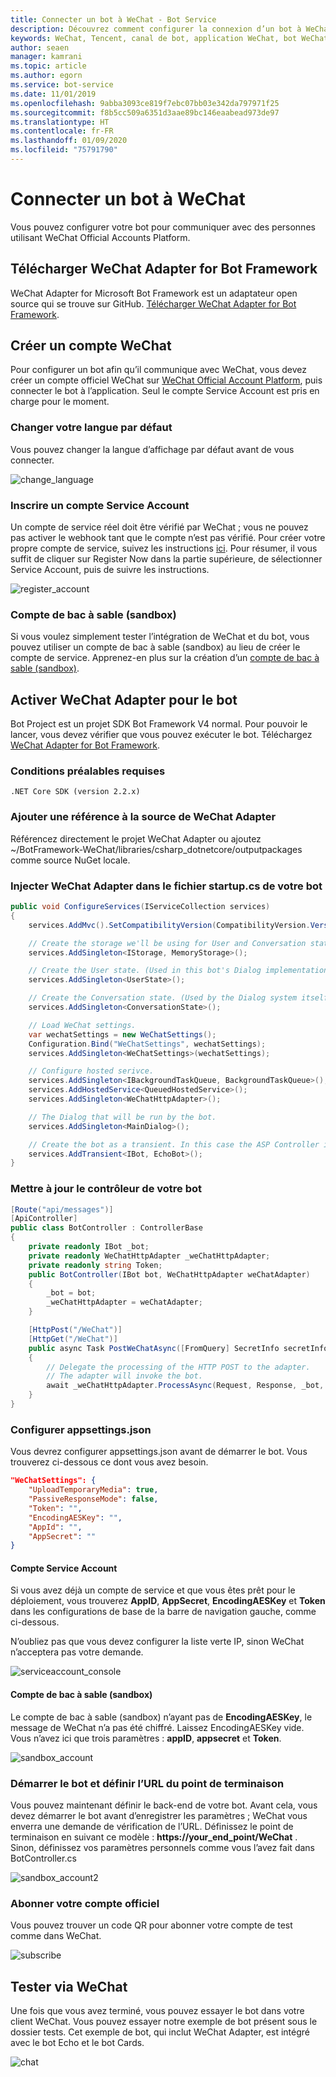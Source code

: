 ```yaml
---
title: Connecter un bot à WeChat - Bot Service
description: Découvrez comment configurer la connexion d’un bot à WeChat.
keywords: WeChat, Tencent, canal de bot, application WeChat, bot WeChat, ID d’application, secret d’application, informations d’identification
author: seaen
manager: kamrani
ms.topic: article
ms.author: egorn
ms.service: bot-service
ms.date: 11/01/2019
ms.openlocfilehash: 9abba3093ce819f7ebc07bb03e342da797971f25
ms.sourcegitcommit: f8b5cc509a6351d3aae89bc146eaabead973de97
ms.translationtype: HT
ms.contentlocale: fr-FR
ms.lasthandoff: 01/09/2020
ms.locfileid: "75791790"
---
```

# <a name="connect-a-bot-to-wechat"></a>Connecter un bot à WeChat

Vous pouvez configurer votre bot pour communiquer avec des personnes utilisant WeChat Official Accounts Platform.

## <a name="download-wechat-adapter-for-bot-framework"></a>Télécharger WeChat Adapter for Bot Framework

WeChat Adapter for Microsoft Bot Framework est un adaptateur open source qui se trouve sur GitHub. [Télécharger WeChat Adapter for Bot Framework](https://github.com/microsoft/BotFramework-WeChat/).

## <a name="create-a-wechat-account"></a>Créer un compte WeChat

Pour configurer un bot afin qu’il communique avec WeChat, vous devez créer un compte officiel WeChat sur [WeChat Official Account Platform](https://mp.weixin.qq.com/?lang=en_US), puis connecter le bot à l’application. Seul le compte Service Account est pris en charge pour le moment.

### <a name="change-your-prefer-language"></a>Changer votre langue par défaut

Vous pouvez changer la langue d’affichage par défaut avant de vous connecter.

 ![change_language](./media/channels/wechat-change-language.png)

### <a name="register-a-service-account"></a>Inscrire un compte Service Account

Un compte de service réel doit être vérifié par WeChat ; vous ne pouvez pas activer le webhook tant que le compte n’est pas vérifié. Pour créer votre propre compte de service, suivez les instructions [ici](https://kf.qq.com/product/weixinmp.html#hid=87).
Pour résumer, il vous suffit de cliquer sur Register Now dans la partie supérieure, de sélectionner Service Account, puis de suivre les instructions.

 ![register_account](./media/channels/wechat-register-account.png)

### <a name="sandbox-account"></a>Compte de bac à sable (sandbox)

Si vous voulez simplement tester l’intégration de WeChat et du bot, vous pouvez utiliser un compte de bac à sable (sandbox) au lieu de créer le compte de service. Apprenez-en plus sur la création d’un [compte de bac à sable (sandbox)](https://mp.weixin.qq.com/debug/cgi-bin/sandbox?t=sandbox/login).

## <a name="enable-wechat-adapter-to-bot"></a>Activer WeChat Adapter pour le bot

Bot Project est un projet SDK Bot Framework V4 normal. Pour pouvoir le lancer, vous devez vérifier que vous pouvez exécuter le bot. Téléchargez [WeChat Adapter for Bot Framework](https://github.com/microsoft/BotFramework-WeChat/).

### <a name="prerequisites"></a>Conditions préalables requises

    .NET Core SDK (version 2.2.x)

### <a name="add-reference-to-wechat-adapter-source"></a>Ajouter une référence à la source de WeChat Adapter

Référencez directement le projet WeChat Adapter ou ajoutez ~/BotFramework-WeChat/libraries/csharp_dotnetcore/outputpackages comme source NuGet locale.

### <a name="inject-wechat-adapter-in-your-bot-startupcs"></a>Injecter WeChat Adapter dans le fichier startup.cs de votre bot

```csharp
public void ConfigureServices(IServiceCollection services)
{
    services.AddMvc().SetCompatibilityVersion(CompatibilityVersion.Version_2_2);

    // Create the storage we'll be using for User and Conversation state. (Memory is great for testing purposes.)
    services.AddSingleton<IStorage, MemoryStorage>();

    // Create the User state. (Used in this bot's Dialog implementation.)
    services.AddSingleton<UserState>();

    // Create the Conversation state. (Used by the Dialog system itself.)
    services.AddSingleton<ConversationState>();

    // Load WeChat settings.
    var wechatSettings = new WeChatSettings();
    Configuration.Bind("WeChatSettings", wechatSettings);
    services.AddSingleton<WeChatSettings>(wechatSettings);

    // Configure hosted serivce.
    services.AddSingleton<IBackgroundTaskQueue, BackgroundTaskQueue>();
    services.AddHostedService<QueuedHostedService>();
    services.AddSingleton<WeChatHttpAdapter>();

    // The Dialog that will be run by the bot.
    services.AddSingleton<MainDialog>();

    // Create the bot as a transient. In this case the ASP Controller is expecting an IBot.
    services.AddTransient<IBot, EchoBot>();
}
```

### <a name="update-your-bot-controller"></a>Mettre à jour le contrôleur de votre bot

```csharp
[Route("api/messages")]
[ApiController]
public class BotController : ControllerBase
{  
    private readonly IBot _bot;
    private readonly WeChatHttpAdapter _weChatHttpAdapter;
    private readonly string Token;
    public BotController(IBot bot, WeChatHttpAdapter weChatAdapter)
    {
        _bot = bot;
        _weChatHttpAdapter = weChatAdapter;
    }

    [HttpPost("/WeChat")]
    [HttpGet("/WeChat")]
    public async Task PostWeChatAsync([FromQuery] SecretInfo secretInfo)
    {
        // Delegate the processing of the HTTP POST to the adapter.
        // The adapter will invoke the bot.
        await _weChatHttpAdapter.ProcessAsync(Request, Response, _bot, secretInfo);
    }
}
```

### <a name="setup-appsettingsjson"></a>Configurer appsettings.json

Vous devrez configurer appsettings.json avant de démarrer le bot. Vous trouverez ci-dessous ce dont vous avez besoin.

```json
"WeChatSettings": {
    "UploadTemporaryMedia": true,
    "PassiveResponseMode": false,
    "Token": "",
    "EncodingAESKey": "",
    "AppId": "",
    "AppSecret": ""
}
```

#### <a name="service-account"></a>Compte Service Account

Si vous avez déjà un compte de service et que vous êtes prêt pour le déploiement, vous trouverez **AppID**, **AppSecret**, **EncodingAESKey** et **Token** dans les configurations de base de la barre de navigation gauche, comme ci-dessous.

N’oubliez pas que vous devez configurer la liste verte IP, sinon WeChat n’acceptera pas votre demande.

 ![serviceaccount_console](./media/channels/wechat-serviceaccount-console.png)

#### <a name="sandbox-account"></a>Compte de bac à sable (sandbox)

Le compte de bac à sable (sandbox) n’ayant pas de **EncodingAESKey**, le message de WeChat n’a pas été chiffré. Laissez EncodingAESKey vide. Vous n’avez ici que trois paramètres : **appID**, **appsecret** et **Token**.

 ![sandbox_account](./media/channels/wechat-sandbox-account.png)

### <a name="start-bot-and-set-endpoint-url"></a>Démarrer le bot et définir l’URL du point de terminaison

Vous pouvez maintenant définir le back-end de votre bot. Avant cela, vous devez démarrer le bot avant d’enregistrer les paramètres ; WeChat vous enverra une demande de vérification de l’URL.
Définissez le point de terminaison en suivant ce modèle : **https://your_end_point/WeChat** . Sinon, définissez vos paramètres personnels comme vous l’avez fait dans BotController.cs

 ![sandbox_account2](./media/channels/wechat-sandbox-account-2.png)

### <a name="subscribe-your-official-account"></a>Abonner votre compte officiel

Vous pouvez trouver un code QR pour abonner votre compte de test comme dans WeChat.

 ![subscribe](./media/channels/wechat-subscribe.png)

## <a name="test-through-wechat"></a>Tester via WeChat

Une fois que vous avez terminé, vous pouvez essayer le bot dans votre client WeChat. Vous pouvez essayer notre exemple de bot présent sous le dossier tests. Cet exemple de bot, qui inclut WeChat Adapter, est intégré avec le bot Echo et le bot Cards.

 ![chat](./media/channels/wechat-chat.png)
